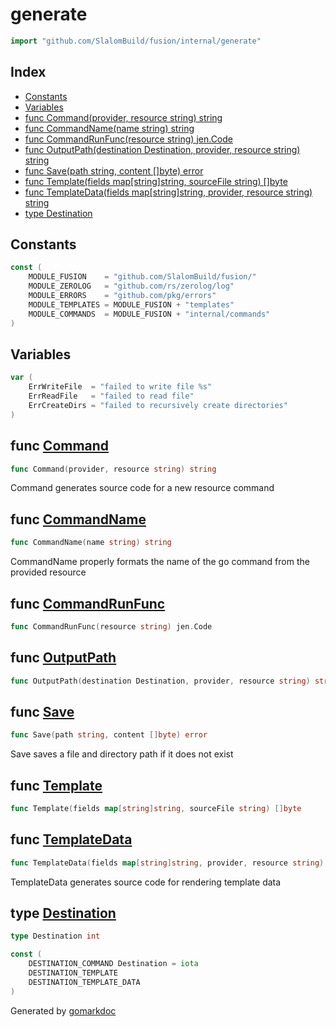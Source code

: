 <!-- Code generated by gomarkdoc. DO NOT EDIT -->

# generate

```go
import "github.com/SlalomBuild/fusion/internal/generate"
```

## Index

- [Constants](<#constants>)
- [Variables](<#variables>)
- [func Command(provider, resource string) string](<#func-command>)
- [func CommandName(name string) string](<#func-commandname>)
- [func CommandRunFunc(resource string) jen.Code](<#func-commandrunfunc>)
- [func OutputPath(destination Destination, provider, resource string) string](<#func-outputpath>)
- [func Save(path string, content []byte) error](<#func-save>)
- [func Template(fields map[string]string, sourceFile string) []byte](<#func-template>)
- [func TemplateData(fields map[string]string, provider, resource string) string](<#func-templatedata>)
- [type Destination](<#type-destination>)


## Constants

```go
const (
    MODULE_FUSION    = "github.com/SlalomBuild/fusion/"
    MODULE_ZEROLOG   = "github.com/rs/zerolog/log"
    MODULE_ERRORS    = "github.com/pkg/errors"
    MODULE_TEMPLATES = MODULE_FUSION + "templates"
    MODULE_COMMANDS  = MODULE_FUSION + "internal/commands"
)
```

## Variables

```go
var (
    ErrWriteFile  = "failed to write file %s"
    ErrReadFile   = "failed to read file"
    ErrCreateDirs = "failed to recursively create directories"
)
```

## func [Command](<https://github.com/SlalomBuild/fusion/blob/main/internal/generate/generate.go#L24>)

```go
func Command(provider, resource string) string
```

Command generates source code for a new resource command

## func [CommandName](<https://github.com/SlalomBuild/fusion/blob/main/internal/generate/path.go#L86>)

```go
func CommandName(name string) string
```

CommandName properly formats the name of the go command from the provided resource

## func [CommandRunFunc](<https://github.com/SlalomBuild/fusion/blob/main/internal/generate/generate.go#L41>)

```go
func CommandRunFunc(resource string) jen.Code
```

## func [OutputPath](<https://github.com/SlalomBuild/fusion/blob/main/internal/generate/path.go#L28>)

```go
func OutputPath(destination Destination, provider, resource string) string
```

## func [Save](<https://github.com/SlalomBuild/fusion/blob/main/internal/generate/path.go#L56>)

```go
func Save(path string, content []byte) error
```

Save saves a file and directory path if it does not exist

## func [Template](<https://github.com/SlalomBuild/fusion/blob/main/internal/generate/generate.go#L134>)

```go
func Template(fields map[string]string, sourceFile string) []byte
```

## func [TemplateData](<https://github.com/SlalomBuild/fusion/blob/main/internal/generate/generate.go#L75>)

```go
func TemplateData(fields map[string]string, provider, resource string) string
```

TemplateData generates source code for rendering template data

## type [Destination](<https://github.com/SlalomBuild/fusion/blob/main/internal/generate/path.go#L20>)

```go
type Destination int
```

```go
const (
    DESTINATION_COMMAND Destination = iota
    DESTINATION_TEMPLATE
    DESTINATION_TEMPLATE_DATA
)
```



Generated by [gomarkdoc](<https://github.com/princjef/gomarkdoc>)
